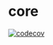 # core

[![codecov](https://codecov.io/gh/saferinsulin/core/branch/main/graph/badge.svg?token=4N5SRRV61X)](https://codecov.io/gh/saferinsulin/core)
